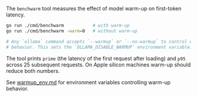 The `benchwarm` tool measures the effect of model warm-up on first-token latency.

```bash
go run ./cmd/benchwarm           # with warm-up
go run ./cmd/benchwarm -warm=0   # without warm-up

# Any `ollama` command accepts `--warmup` or `--no-warmup` to control warm-up
# behavior. This sets the `OLLAMA_DISABLE_WARMUP` environment variable.
```

The tool prints `prime` (the latency of the first request after loading) and `p95` across 25 subsequent requests. On Apple silicon machines warm-up should reduce both numbers.

See [warmup_env.md](warmup_env.md) for environment variables controlling warm-up behavior.

